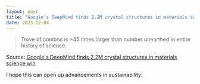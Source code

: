 ```yaml
---
layout: post
title: "Google's DeepMind finds 2.2M crystal structures in materials science win"
date: 2023-12-04
---
```


> Trove of combos is >45 times larger than number unearthed in entire
history of science.

Source: [Google's DeepMind finds 2.2M crystal structures in materials
science win](https://arstechnica.com/?p=1987154)

I hope this can open up advancements in sustainability.


